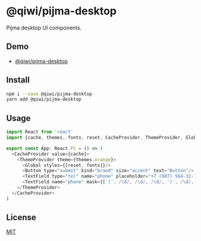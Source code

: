 # @qiwi/pijma-desktop

Pijma desktop UI components.

## Demo
* [@qiwi/pijma-desktop](https://qiwi.github.io/pijma/desktop)

## Install
```bash
npm i --save @qiwi/pijma-desktop
yarn add @qiwi/pijma-desktop
```

## Usage
```javascript
import React from 'react'
import {cache, themes, fonts, reset, CacheProvider, ThemeProvider, Global, Button, TextField} from '@qiwi/pijma-desktop'

export const App: React.FC = () => (
  <CacheProvider value={cache}>
    <ThemeProvider theme={themes.orange}>
      <Global styles={[reset, fonts]}/>
      <Button type="submit" kind="brand" size="accent" text="Button"/>
      <TextField type="tel" name="phone" placeholder="+7 (987) 564-32-10"/>
      <TextField name="phone" mask={['(', /\d/, /\d/, /\d/, ')', /\d/, /\d/, /\d/, '-', /\d/, /\d/, '-', /\d/, /\d/]}/>
    </ThemeProvider>
  </CacheProvider>
)
```

## License
[MIT](../../LICENSE)
